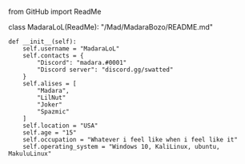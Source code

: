 from GitHub import ReadMe

class MadaraLoL(ReadMe):
     "/Mad/MadaraBozo/README.md"

    def __init__(self):
        self.username = "MadaraLoL"
        self.contacts = {
            "Discord": "madara.#0001"
            "Discord server": "discord.gg/swatted"
        }
        self.alises = [
            "Madara",
            "LilNut"
            "Joker"
            "Spazmic"
        ]
        self.location = "USA"
        self.age = "15"
        self.occupation = "Whatever i feel like when i feel like it"
        self.operating_system = "Windows 10, KaliLinux, ubuntu, MakuluLinux"
